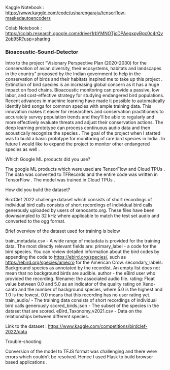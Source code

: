 Kaggle Notebook : https://www.kaggle.com/code/usharengaraju/tensorflow-maskedautoencoders

Colab Notebook : https://colab.research.google.com/drive/1rbYMNOTjcDPAegxpyBgc0c4rQv2ob95R?usp=sharing



### Bioacoustic-Sound-Detector

Intro to the project
“Visionary Perspective Plan (2020-2030) for the conservation of avian diversity, their ecosystems, habitats and landscapes in the country”  proposed by the Indian government to help in the conservation of birds and their habitats inspired me to take up this project . Extinction of bird species is an increasing global concern as it has a huge impact on food chains. Bioacoustic monitoring can  provide a passive, low labor, and cost-effective strategy for studying endangered bird populations. Recent advances in machine learning have made it possible to automatically identify bird songs for common species with ample training data. This innovation makes  it easier for researchers and conservation practitioners to accurately survey population trends and they'll be able to regularly and more effectively evaluate threats and adjust their conservation actions.
The deep learning prototype can process continuous audio data and then acoustically recognize the species .
The goal of the project when I started was to build a basic prototype for monitoring of rare bird species in India . In future I would like to expand the project to monitor other endangered species as well .  


Which Google ML products did you use?

The google ML products which were used are TensorFlow and Cloud TPUs .
The data was converted to TFRecords and the entire code was written in TensorFlow . The model was trained in Cloud TPUs .

How did you build the dataset?

BirdClef 2022 challenge dataset which consists of short recordings of individual bird calls consists of short recordings of individual bird calls generously uploaded by users of xenocanto.org. These files have been downsampled to 32 kHz where applicable to match the test set audio and converted to the ogg format.

Brief overview of the dataset used for training is below

train_metadata.csv - A wide range of metadata is provided for the training data. The most directly relevant fields are:
primary_label - a code for the bird species. You can review detailed information about the bird codes by appending the code to https://ebird.org/species/, such as https://ebird.org/species/amecro for the American Crow.
secondary_labels: Background species as annotated by the recordist. An empty list does not mean that no background birds are audible.
author - the eBird user who provided the recording.
filename: the associated audio file.
rating: Float value between 0.0 and 5.0 as an indicator of the quality rating on Xeno-canto and the number of background species, where 5.0 is the highest and 1.0 is the lowest. 0.0 means that this recording has no user rating yet.
train_audio/ - The training data consists of short recordings of individual bird calls generously 
scored_birds.json - The subset of the species in the dataset that are scored.
eBird_Taxonomy_v2021.csv - Data on the relationships between different species.
 
Link to the dataset : https://www.kaggle.com/competitions/birdclef-2022/data


Trouble-shooting

Conversion of the model to TFJS format was challenging and there were errors which couldn’t be resolved. Hence I used Flask to build browser based applications .

